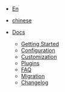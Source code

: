 <!-- _navbar.md format all the colors to be white-->


* [En](/)
* [chinese](/zh-cn/)


* [Docs](/docs/)
  * [Getting Started](/docs/getting-started.md)
  * [Configuration](/docs/configuration.md)
  * [Customization](/docs/customization.md)
  * [Plugins](/docs/plugins.md)
  * [FAQ](/docs/faq.md)
  * [Migration](/docs/migration.md)
  * [Changelog](/docs/changelog.md)

<style>
  .sidebar-nav a,
  .app-nav a {
    color: white !important;
  }
  .app-nav {
    position: sticky !important;
  }
</style>
